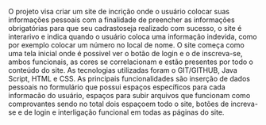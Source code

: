 O projeto visa  criar um site de incrição onde o usuário colocar suas informações pessoais com a finalidade de preencher as informações obrigatórias para que seu cadrastoseja realizado com sucesso, o site é interarivo e
indica quando o usuário coloca uma informação indevida, como por exemplo colocar um número 
no local de nome. O site começa como uma tela inicial onde é possivel ver o botão de login e o de inscreva-se, 
ambos funcionais, as cores se correlacionam e estão presentes por todo o conteúdo do site.
As tecnologias utilizadas foram o GIT/GITHUB, Java Script, HTML e CSS. As principais funcionalidades são inserção de dados pessoais no formulário 
que possui espaços específicos para cada informacão do usuário, espaços para subir arquivos que funcionam como comprovantes sendo no total
dois espaçoem todo o site, botões de increva-se e de login e interligação funcional em todas as páginas do site. 

